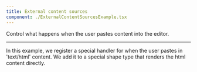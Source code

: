 ```yaml
---
title: External content sources
component: ./ExternalContentSourcesExample.tsx
---
```


Control what happens when the user pastes content into the editor.

---

In this example, we register a special handler for when the user pastes in 'text/html' content. We add it to a special shape type that renders the html content directly.
